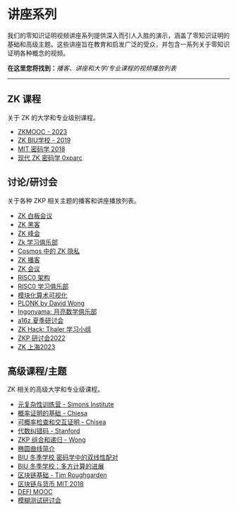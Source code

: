 # 讲座系列

我们的零知识证明视频讲座系列提供深入而引人入胜的演示，涵盖了零知识证明的基础和高级主题。这些讲座旨在教育和启发广泛的受众，并包含一系列关于零知识证明各种概念的视频。

**在这里您将找到：**_播客、讲座和大学/专业课程的视频播放列表_

---

## ZK 课程

关于 ZK 的大学和专业级别课程。

- [ZKMOOC - 2023](https://zk-learning.org/)
- [ZK BIU学校 - 2019](https://www.youtube.com/playlist?list=PL8Vt-7cSFnw29cLUVqAIuMlg1QJ-szV0K)
- [MIT 密码学 2018 ](https://www.youtube.com/playlist?list=PL6ogFv-ieghe8MOIcpD6UDtdK-UMHG8oH)
- [现代 ZK 密码学 0xparc](https://zkiap.com/#34e5b6cf6e1d4dd3901940d4be2edb0b)

## 讨论/研讨会

关于各种 ZKP 相关主题的播客和讲座播放列表。

- [ZK 白板会议](https://zkhack.dev/whiteboard/)
- [ZK 黑客](https://www.youtube.com/playlist?list=PLj80z0cJm8QFGB6AsiAG3EB06L7xr5S1c)
- [ZK 峰会](https://www.youtube.com/playlist?list=PLj80z0cJm8QFnY6VLVa84nr-21DNvjWH7)
- [Zk 学习俱乐部](https://www.youtube.com/playlist?list=PLj80z0cJm8QHm_9BdZ1BqcGbgE-BEn-3Y)
- [Cosmos 中的 ZK 隐私](https://www.youtube.com/playlist?list=PLj80z0cJm8QG1Eg_1ivekAVhE3529OETv)
- [ZK 播客](https://www.youtube.com/playlist?list=PLj80z0cJm8QEUVSlofe1Zd7wyaoZrixFM)
- [ZK 会议](https://www.youtube.com/playlist?list=PLj80z0cJm8QEz6BotG4SkGSCupwkPonCZ)
- [RISC0 架构](https://www.youtube.com/playlist?list=PLcPzhUaCxlCiLk_VjLUNbmfb2mB1Y_N9N)
- [RISC0 学习俱乐部](https://www.youtube.com/playlist?list=PLcPzhUaCxlCjdhONxEYZ1dgKjZh3ZvPtl)
- [模块化算术可视化](https://www.youtube.com/playlist?list=PLrm9Y---qlNyWBQEKBSrr_Uh16gEWhJzw)
- [PLONK by David Wong](https://www.youtube.com/playlist?list=PLBJMt6zV1c7Gh9Utg-Vng2V6EYVidTFCC)
- [Ingonyama: 月亮数学俱乐部](https://youtube.com/playlist?list=PLormosL00ryKvlKvMgezcSBtANAhqkm44)
- [a16z 夏季研讨会](https://www.youtube.com/playlist?list=PLjQ9HCQMu_8yPGgfvsscHgt1w1KJkx8BN)
- [ZK Hack: Thaler 学习小组](https://www.youtube.com/playlist?list=PLj80z0cJm8QEmZkGgSOLpr_8B08SCWVQ7)
- [ZKP 研讨会2022](https://www.youtube.com/playlist?list=PLS01nW3Rtgor2MjOJBJexhQ6ZKWs6uQw8)
- [ZK 上海2023](https://zkshanghai.xyz/)

## 高级课程/主题

ZK 相关的高级大学和专业级课程。

- [元复杂性训练营 - Simons Institute](https://www.youtube.com/playlist?list=PLgKuh-lKre1398d4m9iBaXf8fy5Cn5hl0)
- [概率证明的基础 - Chiesa](https://www.youtube.com/playlist?list=PLGkwtcB-DfpzST-medFVvrKhinZisfluC)
- [可概率检查和交互证明 - Chisea](https://www.youtube.com/playlist?list=PLkFD6_40KJIyWWtxCPBHwGsrutjvwM5_U)
- [代数纠错码 - Stanford](https://web.stanford.edu/~marykw/classes/CS250_W18/index.html)
- [ZKP 组合和递归 - Wong](https://youtube.com/playlist?list=PLBJMt6zV1c7GeKkR2SUhzx9KSJ9TsEx6n)
- [椭圆曲线简介](https://www.youtube.com/playlist?list=PLYpVTXjEi1oe1OeAllJpNhFoI4B7Ws8Yl)
- [BIU 冬季学校 密码学中的双线性配对](https://www.youtube.com/playlist?list=PL8Vt-7cSFnw2V2Wpf4MpwtSJvLvZo1ADB)
- [BIU 冬季学校：多方计算的进展](https://www.youtube.com/playlist?list=PL8Vt-7cSFnw00U0jMSgAZJrpIKG-m_0gH)
- [区块链基础 - Tim Roughgarden](https://www.youtube.com/playlist?list=PLEGCF-WLh2RLOHv_xUGLqRts_9JxrckiA)
- [区块链与货币 MIT 2018](https://www.youtube.com/playlist?list=PLUl4u3cNGP63UUkfL0onkxF6MYgVa04Fn)
- [DEFI MOOC](https://www.youtube.com/playlist?list=PLS01nW3RtgopJOtsMVOK3N7n7qyNMPbJ_)
- [模糊测试研讨会](https://www.youtube.com/playlist?list=PLciHOL_J7Iwqdja9UH4ZzE8dP1IxtsBXI)
